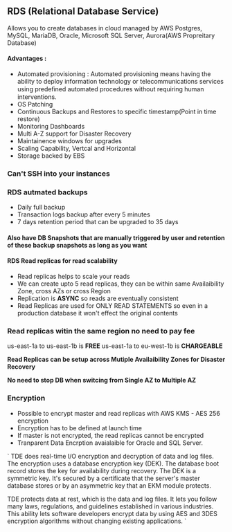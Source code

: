 ## RDS (Relational Database Service)
Allows you to create databases in cloud managed by AWS
Postgres, MySQL, MariaDB, Oracle, Microsoft SQL Server, Aurora(AWS Propreitary Database)

#### Advantages :
- Automated provisioning : Automated provisioning means having the ability to deploy information technology or telecommunications services using predeﬁned automated procedures without requiring human interventions.
- OS Patching
- Continuous Backups and Restores to specific timestamp(Point in time restore)
- Monitoring Dashboards
- Multi A-Z support for Disaster Recovery
- Maintainence windows for upgrades
- Scaling Capability, Vertcal and Horizontal
- Storage backed by EBS

### Can't SSH into your instances

### RDS autmated backups
- Daily full backup
- Transaction logs backup after every 5 minutes
- 7 days retention period that can be upgraded to 35 days

#### Also have DB Snapshots that are manually triggered by user and retention of these backup snapshots as long as you want

#### RDS Read replicas for read scalability
- Read replicas helps to scale your reads
- We can create upto 5 read replicas, they can be within same Availaibility Zone, cross AZs or cross Region
- Replication is **ASYNC** so reads are eventually consistent 
- Read Replicas are used for ONLY READ STATEMENTS so even in a production database it won't effect the original contents

### Read replicas witin the same region no need to pay fee 
us-east-1a to us-east-1b is **FREE**
us-east-1a to eu-west-1b is **CHARGEABLE**

**Read Replicas can be setup across Mutiple Availaibility Zones for Disaster Recovery**

**No need to stop DB when switcing from Single AZ to Multiple AZ**
### Encryption
- Possible to encrypt master and read replicas with AWS KMS - AES 256 encryption
- Encryption has to be defined at launch time 
- If master is not encrypted, the read replicas cannot be encrypted
- Tranparent Data Encrption avaialaible for Oracle and SQL Server.

`
TDE does real-time I/O encryption and decryption of data and log files. The encryption uses a database encryption key (DEK). The database boot record stores the key for availability during recovery. The DEK is a symmetric key. It's secured by a certificate that the server's master database stores or by an asymmetric key that an EKM module protects.

TDE protects data at rest, which is the data and log files. It lets you follow many laws, regulations, and guidelines established in various industries. This ability lets software developers encrypt data by using AES and 3DES encryption algorithms without changing existing applications.
`

